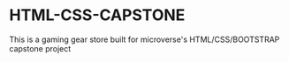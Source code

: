 # HTML-CSS-CAPSTONE
 This is a gaming gear store built for microverse's HTML/CSS/BOOTSTRAP capstone project
